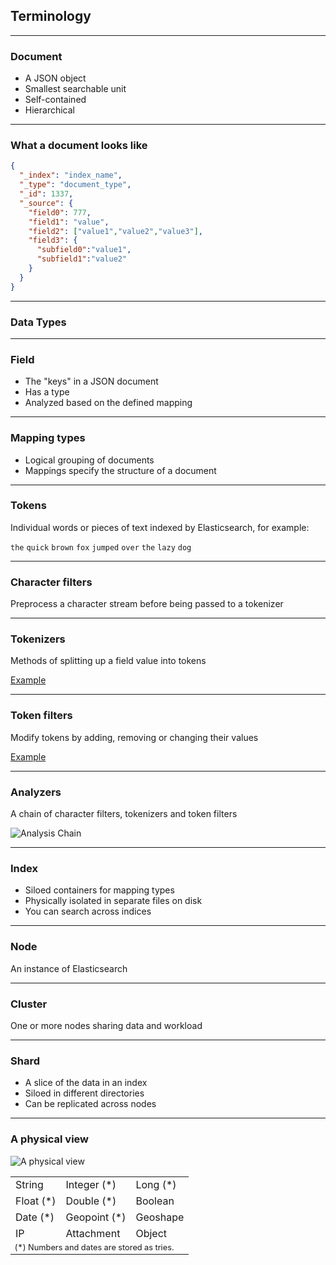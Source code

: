 ## Terminology

---

### Document

* A JSON object
* Smallest searchable unit
* Self-contained
* Hierarchical

---

### What a document looks like

```json
{
  "_index": "index_name",
  "_type": "document_type",
  "_id": 1337,
  "_source": {
    "field0": 777,
    "field1": "value",
    "field2": ["value1","value2","value3"],
    "field3": {
      "subfield0":"value1",
      "subfield1":"value2"
    }
  }
}
```

---

### Data Types

<table class="examples col-3">
  <tr>
    <td>String</td>
    <td>Integer (&#42;)</td>
    <td>Long (&#42;)</td>
  </tr>
  <tr>
    <td>Float (&#42;)</td>
    <td>Double (&#42;)</td>
    <td>Boolean</td>
  </tr>
  <tr>

  <tr>
    <td>Date (&#42;)</td>
    <td>Geopoint (&#42;)</td>
    <td>Geoshape</td>
  </tr>
  <tr>
    <td>IP</td>
    <td>Attachment</td>
    <td>Object</td>
  </tr>
  <tr>
    <td colspan="3" style="font-size: 0.8em;">
      (&#42;) Numbers and dates are stored as tries.
    </td>
  </tr>
</tr>

---

### Field

* The "keys" in a JSON document
* Has a type
* Analyzed based on the defined mapping

---

### Mapping types

* Logical grouping of documents
* Mappings specify the structure of a document

---

### Tokens

Individual words or pieces of text indexed by Elasticsearch, for example:

`the` `quick` `brown` `fox` `jumped` `over` `the` `lazy` `dog`

---

### Character filters

Preprocess a character stream before being passed to a tokenizer

---

### Tokenizers

Methods of splitting up a field value into tokens

[Example](inquisitor://#/tokenizers)

---

### Token filters

Modify tokens by adding, removing or changing their values

[Example](inquisitor://#/analyzers)

---

### Analyzers

A chain of character filters, tokenizers and token filters

![Analysis Chain](images/diagrams/analysis-chain-with-background.png#diagram)

---

### Index

* Siloed containers for mapping types
* Physically isolated in separate files on disk
* You can search across indices

---

### Node

An instance of Elasticsearch

---

### Cluster

One or more nodes sharing data and workload

---

### Shard

* A slice of the data in an index
* Siloed in different directories
* Can be replicated across nodes

---

### A physical view

![A physical view](images/diagrams/cluster-topology.png#diagram)
